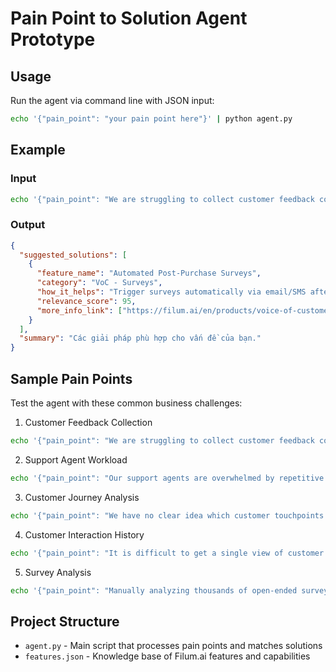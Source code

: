 # Pain Point to Solution Agent Prototype
  

## Usage
Run the agent via command line with JSON input:

```bash
echo '{"pain_point": "your pain point here"}' | python agent.py
```

## Example

### Input
```bash
echo '{"pain_point": "We are struggling to collect customer feedback consistently"}' | python agent.py
```

### Output
```json
{
  "suggested_solutions": [
    {
      "feature_name": "Automated Post-Purchase Surveys",
      "category": "VoC - Surveys",
      "how_it_helps": "Trigger surveys automatically via email/SMS after a transaction to gather consistent feedback.",
      "relevance_score": 95,
      "more_info_link": ["https://filum.ai/en/products/voice-of-customer/survey"]
    }
  ],
  "summary": "Các giải pháp phù hợp cho vấn đề của bạn."
}
```

## Sample Pain Points
Test the agent with these common business challenges:

1. Customer Feedback Collection
```bash
echo '{"pain_point": "We are struggling to collect customer feedback consistently after a purchase"}' | python agent.py
```

2. Support Agent Workload
```bash
echo '{"pain_point": "Our support agents are overwhelmed by repetitive questions"}' | python agent.py
```

3. Customer Journey Analysis
```bash
echo '{"pain_point": "We have no clear idea which customer touchpoints cause frustration"}' | python agent.py
```

4. Customer Interaction History
```bash
echo '{"pain_point": "It is difficult to get a single view of customer interaction history"}' | python agent.py
```

5. Survey Analysis
```bash
echo '{"pain_point": "Manually analyzing thousands of open-ended survey responses is time-consuming"}' | python agent.py
```

## Project Structure
- `agent.py` - Main script that processes pain points and matches solutions
- `features.json` - Knowledge base of Filum.ai features and capabilities


